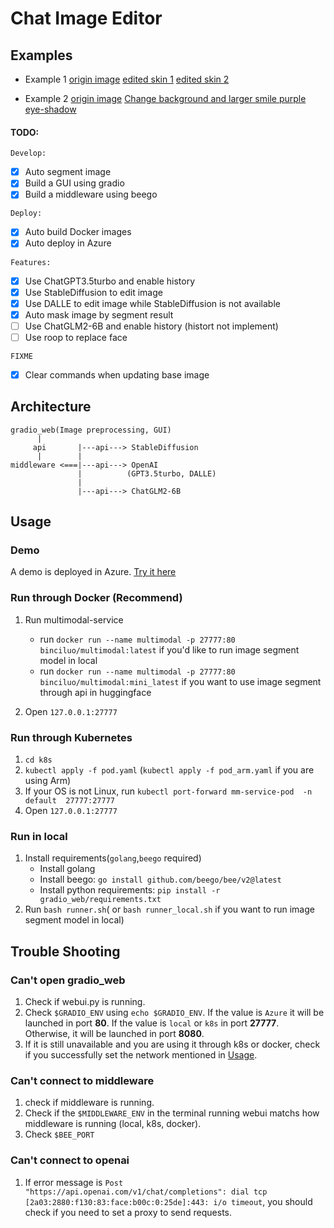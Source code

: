 # Chat Image Editor

## Examples
- Example 1
[origin image](resource_for_readme/pics/1/raw.jpg)
[edited skin 1](resource_for_readme/pics/1/beauty_0.25_egg_skin.png)
[edited skin 2](./resource_for_readme/pics/1/beauty_0.25_egg_skin_ModelIsNeverendingDreamNED_loraIsKoreaDoll.png)

- Example 2
[origin image](./resource_for_readme/pics/2/raw.jpeg) 
[Change background and larger smile purple eye-shadow](./resource_for_readme/pics/2/Change_background_and_larger_smile_purple_eye-shadow.png)

#### TODO:
`Develop:`
- [x] Auto segment image
- [x] Build a GUI using gradio 
- [x] Build a middleware using beego 

`Deploy:`
- [x] Auto build Docker images
- [x] Auto deploy in Azure  

`Features:`
- [x] Use ChatGPT3.5turbo and enable history
- [x] Use StableDiffusion to edit image
- [x] Use DALLE to edit image while StableDiffusion is not available
- [x] Auto mask image by segment result
- [ ] Use ChatGLM2-6B and enable history (histort not implement)
- [ ] Use roop to replace face

`FIXME`
- [x] Clear commands when updating base image

## Architecture
```
gradio_web(Image preprocessing, GUI)
      |
     api       |---api---> StableDiffusion
      |        |
middleware <===|---api---> OpenAI
               |          (GPT3.5turbo, DALLE)
               |
               |---api---> ChatGLM2-6B
```

## Usage
### Demo
A demo is deployed in Azure. [Try it here](https://gradio-app.azurewebsites.net)

### Run through Docker (Recommend)
1. Run multimodal-service
   - run `docker run --name multimodal -p 27777:80 binciluo/multimodal:latest` if you'd like to run image segment model in local
   - run `docker run --name multimodal -p 27777:80 binciluo/multimodal:mini_latest` if you want to use image segment through api in huggingface

2. Open `127.0.0.1:27777`

### Run through Kubernetes
1. `cd k8s`
2. `kubectl apply -f pod.yaml` (`kubectl apply -f pod_arm.yaml` if you are using Arm)
3. If your OS is not Linux, run `kubectl port-forward mm-service-pod  -n default  27777:27777`
4. Open `127.0.0.1:27777`

### Run in local
1. Install requirements(`golang`,`beego` required)
   - Install golang
   - Install beego: `go install github.com/beego/bee/v2@latest`
   - Install python requirements: `pip install -r gradio_web/requirements.txt`
2. Run `bash runner.sh`( or `bash runner_local.sh` if you want to run image segment model in local)

## Trouble Shooting
### Can't open gradio_web
1. Check if webui.py is running.
2. Check  `$GRADIO_ENV` using `echo $GRADIO_ENV`. If the value is `Azure` it will be launched in port **80**. If the value is `local` or `k8s` in port **27777**. Otherwise, it will be launched in port **8080**.
3. If it is still unavailable and you are using it through k8s or docker, check if you successfully set the network mentioned in [Usage](#usage).
### Can't connect to middleware
1. check if middleware is running.
2. Check if the `$MIDDLEWARE_ENV` in the terminal running webui matchs how middleware is running (local, k8s, docker). 
3. Check `$BEE_PORT`
### Can't connect to openai
1. If error message is `Post "https://api.openai.com/v1/chat/completions": dial tcp [2a03:2880:f130:83:face:b00c:0:25de]:443: i/o timeout`, you should check if you need to set a proxy to send requests.
